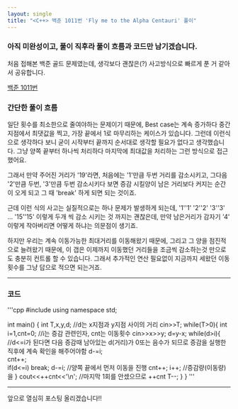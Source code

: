 ```yaml
---
layout: single
title: "<C++> 백준 1011번 'Fly me to the Alpha Centauri' 풀이"
---
```


### 아직 미완성이고, 풀이 직후라 풀이 흐름과 코드만 남기겠습니다.

처음 접해본 백준 골드 문제였는데, 생각보다 괜찮은(?) 사고방식으로 빠르게 푼 거 같아서 공유합니다.

[백준 1011번](https://www.acmicpc.net/problem/1011 "백준 1011번")

### 간단한 풀이 흐름

일단 횟수를 최소한으로 줄여야하는 문제이기 때문에, Best case는 계속 증가하다 중간 지점에서 최댓값을
찍고, 가장 끝에서 1로 마무리하는 케이스가 있습니다. 그런데 이런식으로 생각하다 보니 굳이 시작부터 끝까지
순서대로 생각할 필요가 없다고 생각했습니다. 그냥 양쪽 끝부터 하나씩 처리하다 마지막에 최대값을 처리하는
그런 방식으로 접근했어요.

그래서 만약 주어진 거리가 '19'라면, 처음에는 '1'만큼 두번 거리를 감소시키고, 그다음 '2'만큼 두번, '3'만큼 두번
감소시키다 보면 증감 시킬양이 남은 거리보다 커지는 순간이 오게 되고 그 때 'break' 하게 되면 되는 것이죠.

근데 이런 식의 사고는 실질적으로는 하나 문제가 발생하게 되는데, '1''1' '2''2' '3''3' ... '15''15' 이렇게 두개 씩 감소
시키는 것 까지는 괜찮은데, 만약 남은거리가 감자기 '4' 이렇게 작아버리면 어떻게 하냐는 의문점이 생기죠.

하지만 우리는 계속 이동가능한 최대거리를 이동해왔기 때문에, 그리고 그 양을 점진적으로 늘려왔기 때문에, 이 갭은
이제까지 이동했던 거리들을 조금씩 감소하는것 만으로도 충분히 컨트롤 할 수 있습니다. 그래서 추가적인 연산 필요없이
지금까지 세왔던 이동횟수를 그냥 답으로 적으면 되는거죠.

---

### 코드

'''cpp
#include <iostream>
using namespace std;

int main() {
  int T,x,y,d;  //d는 x지점과 y지점 사이의 거리
  cin>>T;
  while(T>0){
    int i=1,cnt=0;  //i는 증감 관련인자, cnt는 이동횟수
    cin>>x>>y;
    d=y-x;
    while(d>i){   //d<=i가 된다면 다음 증감때 남아있는 d(거리)가 0또는 음수가 되므로
                    증감을 실행한 직후에 계속 확인을 해주어야함
      d-=i;     
      cnt++;      
      if(d<=i)
        break;
      d-=i;       //양쪽 끝에서 먼저 이동을 진행
      cnt++;
      i++;        //증감량(이동량)을 
    }
    cout<<++cnt<<'\n';    //마지막 1회를 안셌으므로 ++cnt
    T--;
  }
}
'''

---
  
앞으로 열심히 포스팅 올리겠습니다!!

